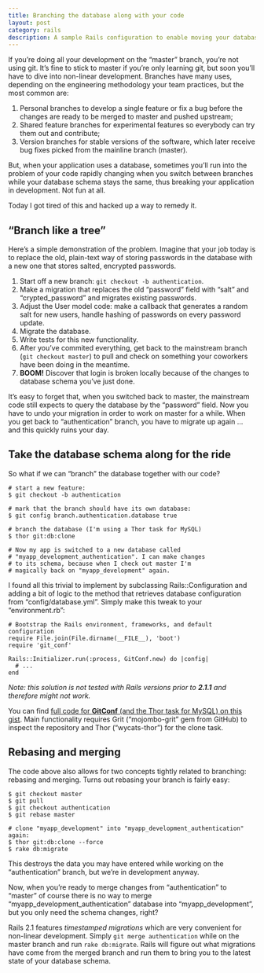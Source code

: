 ```yaml
---
title: Branching the database along with your code
layout: post
category: rails
description: A sample Rails configuration to enable moving your database along with your real branches.
---
```


If you’re doing all your development on the “master” branch, you’re not using git. It’s fine to stick to master if you’re only learning git, but soon you’ll have to dive into non-linear development. Branches have many uses, depending on the engineering methodology your team practices, but the most common are:

1. Personal branches to develop a single feature or fix a bug before the changes are ready to be merged to master and pushed upstream;
2. Shared feature branches for experimental features so everybody can try them out and contribute;
3. Version branches for stable versions of the software, which later receive bug fixes picked from the mainline branch (master).

But, when your application uses a database, sometimes you’ll run into the problem of your code rapidly changing when you switch between branches while your database schema stays the same, thus breaking your application in development. Not fun at all.

Today I got tired of this and hacked up a way to remedy it.

<h2 id="problem">&#8220;Branch like a tree&#8221;</h2>

Here’s a simple demonstration of the problem. Imagine that your job today is to replace the old, plain-text way of storing passwords in the database with a new one that stores salted, encrypted passwords.

1. Start off a new branch: `git checkout -b authentication`.
2. Make a migration that replaces the old “password” field with “salt” and “crypted_password” and migrates existing passwords.
3. Adjust the User model code: make a callback that generates a random salt for new users, handle hashing of passwords on every password update.
4. Migrate the database.
5. Write tests for this new functionality.
6. After you’ve commited everything, get back to the mainstream branch (`git checkout master`) to pull and check on something your coworkers have been doing in the meantime.
7. **BOOM!** Discover that login is broken locally because of the changes to database schema you’ve just done.

It’s easy to forget that, when you switched back to master, the mainstream code still expects to query the database by the “password” field. Now you have to undo your migration in order to work on master for a while. When you get back to “authentication” branch, you have to migrate up again … and this quickly ruins your day.

<h2 id="solution">Take the database schema along for the ride</h2>

So what if we can “branch” the database together with our code?

    # start a new feature:
    $ git checkout -b authentication
    
    # mark that the branch should have its own database:
    $ git config branch.authentication.database true
    
    # branch the database (I'm using a Thor task for MySQL)
    $ thor git:db:clone
    
    # Now my app is switched to a new database called
    # "myapp_development_authentication". I can make changes
    # to its schema, because when I check out master I'm
    # magically back on "myapp_development" again.

I found all this trivial to implement by subclassing Rails::Configuration and adding a bit of logic to the method that retrieves database configuration from “config/database.yml”. Simply make this tweak to your “environment.rb”:

    # Bootstrap the Rails environment, frameworks, and default configuration
    require File.join(File.dirname(__FILE__), 'boot')
    require 'git_conf'
    
    Rails::Initializer.run(:process, GitConf.new) do |config|
      # ...
    end

_Note: this solution is not tested with Rails versions prior to **2.1.1** and therefore might not work._

You can find [full code for **GitConf** (and the Thor task for MySQL) on this gist][1]. Main functionality requires Grit (“mojombo-grit” gem from GitHub) to inspect the repository and Thor (“wycats-thor”) for the clone task.

<h2 id="rebasing">Rebasing and merging</h2>

The code above also allows for two concepts tightly related to branching: rebasing and merging. Turns out rebasing your branch is fairly easy:

    $ git checkout master
    $ git pull
    $ git checkout authentication
    $ git rebase master
    
    # clone "myapp_development" into "myapp_development_authentication" again:
    $ thor git:db:clone --force
    $ rake db:migrate

This destroys the data you may have entered while working on the “authentication” branch, but we’re in development anyway.

Now, when you’re ready to merge changes from “authentication” to “master” of course there is no way to merge “myapp_development_authentication” database into “myapp_development”, but you only need the schema changes, right?

Rails 2.1 features _timestamped migrations_ which are very convenient for non-linear development. Simply `git merge authentication` while on the master branch and run `rake db:migrate`. Rails will figure out what migrations have come from the merged branch and run them to bring you to the latest state of your database schema.


[1]: http://gist.github.com/11264